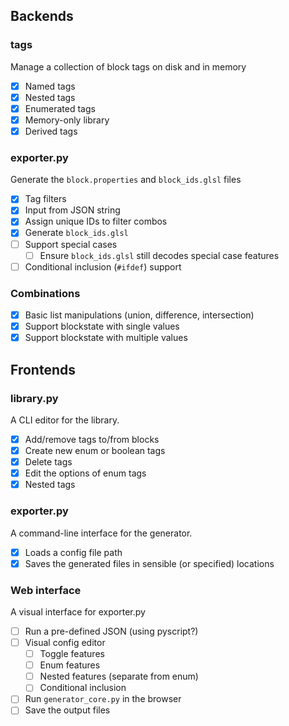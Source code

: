 ## Backends
### tags
Manage a collection of block tags on disk and in memory
- [x] Named tags
- [x] Nested tags
- [x] Enumerated tags
- [x] Memory-only library
- [x] Derived tags
### exporter.py
Generate the `block.properties` and `block_ids.glsl` files
- [x] Tag filters
- [x] Input from JSON string
- [x] Assign unique IDs to filter combos
- [x] Generate `block_ids.glsl`
- [ ] Support special cases
	- [ ] Ensure `block_ids.glsl` still decodes special case features
- [ ] Conditional inclusion (`#ifdef`) support
### Combinations
- [x] Basic list manipulations (union, difference, intersection)
- [x] Support blockstate with single values
- [x] Support blockstate with multiple values

## Frontends
### library.py
A CLI editor for the library.
- [x] Add/remove tags to/from blocks
- [x] Create new enum or boolean tags
- [x] Delete tags
- [x] Edit the options of enum tags
- [x] Nested tags
### exporter.py
A command-line interface for the generator.
- [x] Loads a config file path
- [x] Saves the generated files in sensible (or specified) locations
### Web interface
A visual interface for exporter.py
- [ ] Run a pre-defined JSON (using pyscript?)
- [ ] Visual config editor
	- [ ] Toggle features
	- [ ] Enum features
	- [ ] Nested features (separate from enum)
	- [ ] Conditional inclusion
- [ ] Run `generator_core.py` in the browser
- [ ] Save the output files